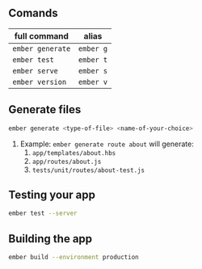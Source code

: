 ## Comands

| full command     | alias     |
| ---------------- | --------- |
| `ember generate` | `ember g` |
| `ember test`     | `ember t` |
| `ember serve`    | `ember s` |
| `ember version`  | `ember v` |

## Generate files

```bash
ember generate <type-of-file> <name-of-your-choice>
```

1. Example: `ember generate route about` will generate:
   1. `app/templates/about.hbs`
   2. `app/routes/about.js`
   3. `tests/unit/routes/about-test.js`

## Testing your app

```bash
ember test --server
```

## Building the app

```bash
ember build --environment production
```
